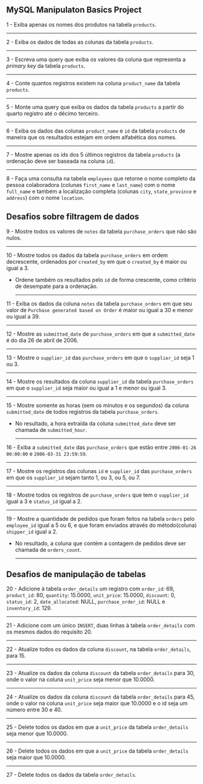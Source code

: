 ## MySQL Manipulaton Basics Project

1 - Exiba apenas os nomes dos produtos na tabela  `products`.

----------

2 - Exiba os dados de todas as colunas da tabela  `products`.

----------

3 - Escreva uma query que exiba os valores da coluna que representa a  _primary key_  da tabela  `products`.

----------

4 - Conte quantos registros existem na coluna  `product_name`  da tabela  `products`.

----------

5 - Monte uma query que exiba os dados da tabela  `products`  a partir do quarto registro até o décimo terceiro.

----------

6 - Exiba os dados das colunas  `product_name`  e  `id`  da tabela  `products`  de maneira que os resultados estejam em ordem alfabética dos nomes.

----------

7 - Mostre apenas os ids dos 5 últimos registros da tabela  `products`  (a ordenação deve ser baseada na coluna  `id`).

----------

8 - Faça uma consulta na tabela  `employees`  que retorne o nome completo da pessoa colaboradora (colunas  `first_name`  e  `last_name`) com o nome  `full_name`  e também a localização completa (colunas  `city`,  `state_province`  e  `address`) com o nome  `location`.


## Desafios sobre filtragem de dados

9 - Mostre todos os valores de  `notes`  da tabela  `purchase_orders`  que não são nulos.

----------

10 - Mostre todos os dados da tabela  `purchase_orders`  em ordem decrescente, ordenados por  `created_by`  em que o  `created_by`  é maior ou igual a 3.

-   Ordene também os resultados pelo  `id`  de forma crescente, como critério de desempate para a ordenação.
    
    ----------
    

11 - Exiba os dados da coluna  `notes`  da tabela  `purchase_orders`  em que seu valor de  `Purchase generated based on Order`  é maior ou igual a 30 e menor ou igual a 39.
    
 ----------
    

12 - Mostre as  `submitted_date`  de  `purchase_orders`  em que a  `submitted_date`  é do dia 26 de abril de 2006.

----------

13 - Mostre o  `supplier_id`  das  `purchase_orders`  em que o  `supplier_id`  seja 1 ou 3.

----------

14 - Mostre os resultados da coluna  `supplier_id`  da tabela  `purchase_orders`  em que o  `supplier_id`  seja maior ou igual a 1 e menor ou igual 3.

----------

15 - Mostre somente as horas (sem os minutos e os segundos) da coluna  `submitted_date`  de todos registros da tabela  `purchase_orders`.

-   No resultado, a hora extraída da coluna  `submitted_date`  deve ser chamada de  `submitted_hour`.
    
    ----------
    

16 - Exiba a  `submitted_date`  das  `purchase_orders`  que estão entre  `2006-01-26 00:00:00`  e  `2006-03-31 23:59:59`.

----------

17 - Mostre os registros das colunas  `id`  e  `supplier_id`  das  `purchase_orders`  em que os  `supplier_id`  sejam tanto 1, ou 3, ou 5, ou 7.

----------

18 - Mostre todos os registros de  `purchase_orders`  que tem o  `supplier_id`  igual a 3 e  `status_id`  igual a 2.

----------

19 - Mostre a quantidade de pedidos que foram feitos na tabela  `orders`  pelo  `employee_id`  igual a 5 ou 6, e que foram enviados através do método(coluna)  `shipper_id`  igual a 2.

-   No resultado, a coluna que contém a contagem de pedidos deve ser chamada de  `orders_count`.
    
    ----------
    

## Desafios de manipulação de tabelas

20 - Adicione à tabela  `order_details`  um registro com  `order_id`: 69,  `product_id`: 80,  `quantity`: 15.0000,  `unit_price`: 15.0000,  `discount`: 0,  `status_id`: 2,  `date_allocated`: NULL,  `purchase_order_id`: NULL e  `inventory_id`: 129.
    
 ----------
    

21 - Adicione com um único  `INSERT`, duas linhas à tabela  `order_details`  com os mesmos dados do requisito 20.


----------

22 - Atualize todos os dados da coluna  `discount`, na tabela  `order_details`, para 15.

----------

23 - Atualize os dados da coluna  `discount`  da tabela  `order_details`  para 30, onde o valor na coluna  `unit_price`  seja menor que 10.0000.
    
   ----------
    

24 - Atualize os dados da coluna  `discount`  da tabela  `order_details`  para 45, onde o valor na coluna  `unit_price`  seja maior que 10.0000 e o id seja um número entre 30 e 40.


   ----------
    

25 - Delete todos os dados em que a  `unit_price`  da tabela  `order_details`  seja menor que 10.0000.

----------

26 - Delete todos os dados em que a  `unit_price`  da tabela  `order_details`  seja maior que 10.0000.

----------

27 - Delete todos os dados da tabela  `order_details`.
